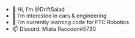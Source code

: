 - 👋 Hi, I’m @DriftSalad
- 👀 I’m interested in cars & engineering
- 🌱 I’m currently learning code for FTC Robotics
- 📫 Discord: Miata Яaccoon#5730

<!---
DriftSalad/DriftSalad is a ✨ special ✨ repository because its `README.md` (this file) appears on your GitHub profile.
You can click the Preview link to take a look at your changes.
--->
